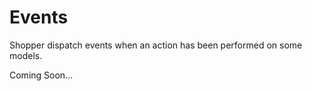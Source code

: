 # Events

Shopper dispatch events when an action has been performed on some models.

Coming Soon...
